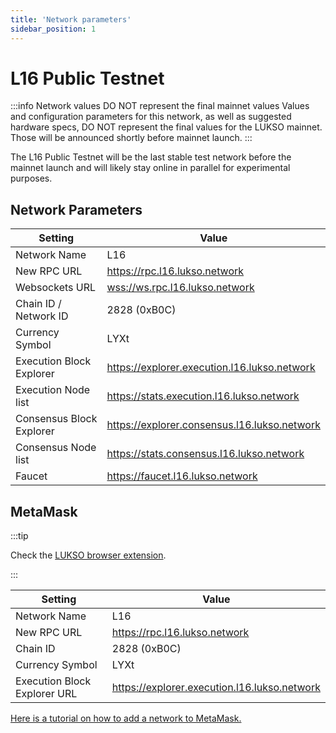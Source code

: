 ```yaml
---
title: 'Network parameters'
sidebar_position: 1
---
```


# L16 Public Testnet

:::info Network values DO NOT represent the final mainnet values
Values and configuration parameters for this network, as well as suggested hardware specs, DO NOT represent the final values for the LUKSO mainnet. Those will be announced shortly before mainnet launch.
:::

The L16 Public Testnet will be the last stable test network before the mainnet launch and will likely stay online in parallel for experimental purposes.

## Network Parameters

| Setting                  | Value                                          |
| ------------------------ | ---------------------------------------------- |
| Network Name             | L16                                            |
| New RPC URL              | <https://rpc.l16.lukso.network>                |
| Websockets URL           | <wss://ws.rpc.l16.lukso.network>               |
| Chain ID / Network ID    | 2828 (0xB0C)                                   |
| Currency Symbol          | LYXt                                           |
| Execution Block Explorer | <https://explorer.execution.l16.lukso.network> |
| Execution Node list      | <https://stats.execution.l16.lukso.network>    |
| Consensus Block Explorer | <https://explorer.consensus.l16.lukso.network> |
| Consensus Node list      | <https://stats.consensus.l16.lukso.network>    |
| Faucet                   | <https://faucet.l16.lukso.network>             |

## MetaMask

:::tip

Check the [LUKSO browser extension](../../guides/browser-extension/install-browser-extension).

:::

| Setting                      | Value                                          |
| ---------------------------- | ---------------------------------------------- |
| Network Name                 | L16                                            |
| New RPC URL                  | https://rpc.l16.lukso.network                  |
| Chain ID                     | 2828 (0xB0C)                                   |
| Currency Symbol              | LYXt                                           |
| Execution Block Explorer URL | <https://explorer.execution.l16.lukso.network> |

[Here is a tutorial on how to add a network to MetaMask.](https://metamask.zendesk.com/hc/en-us/articles/360043227612-How-to-add-a-custom-network-RPC)
